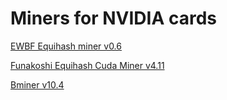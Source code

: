 # Miners for NVIDIA cards #

[EWBF Equihash miner v0.6](https://github.com/altpool/miners-nvidia/releases/tag/ewbf144)

[Funakoshi Equihash Cuda Miner v4.11](https://github.com/altpool/miners-nvidia/releases/tag/funakoshi)

[Bminer v10.4](https://github.com/altpool/miners-nvidia/releases/tag/bminer)
